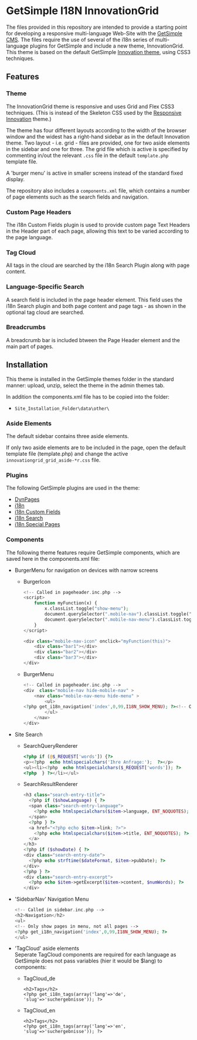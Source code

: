 # GetSimple I18N InnovationGrid


The files provided in this repository are intended to provide a starting point for developing a responsive multi-language Web-Site with the [GetSimple CMS](http://get-simple.info). The files require the use of several of the i18n series of multi-language plugins for GetSimple and include a new theme, InnovationGrid. This theme is based on the default GetSimple [Innovation theme](http://get-simple.info/extend/theme/innovation-theme/104/), using CSS3 techniques.

## Features

### Theme

The InnovationGrid theme is responsive and uses Grid and Flex CSS3 techniques. (This is instead of the Skeleton CSS used by the [Responsive Innovation](http://get-simple.info/extend/theme/responsive-innovation/615/) theme.)

The theme has four different layouts according to the width of the browser window and the widest has a right-hand sidebar as in the default Innovation theme. Two layout - i.e. grid - files are provided, one for two aside elements in the sidebar and one for three. The grid file which is active is specified by commenting in/out the relevant `.css` file in the default `template.php` template file.

A 'burger menu' is active in smaller screens instead of the standard fixed display.

The repository also includes a `components.xml` file, which contains a number of page elements such as the search fields and navigation.

### Custom Page Headers 

The i18n Custom Fields plugin is used to provide custom page Text Headers in the Header part of each page, allowing this text to be varied according to the page language. 

### Tag Cloud

All tags in the cloud are searched by the i18n Search Plugin along with page content.

### Language-Specific Search

A search field is included in the page header element. This field uses the i18n Search plugin and both page content and page tags - as shown in the optional tag cloud are searched. 

### Breadcrumbs

A breadcrumb bar is included btween the Page Header element and the main part of pages. 

## Installation

This theme is installed in the GetSimple themes folder in the standard manner: upload, unzip, select the theme in the admin themes tab.

In addition the components.xml file has to be copied into the folder:
* `Site_Installation_Folder\data\other\`

### Aside Elements

The default sidebar contains three aside elements. 

If only two aside elements are to be included in the page, open the default template file (template.php) and change the active `innovationgrid_grid_aside-*r.css` file.

### Plugins
The following GetSimple plugins are used in the theme:
* [DynPages](http://get-simple.info/extend/plugin/dynpages/81/)
* [i18n](http://get-simple.info/extend/plugin/i18n/69/)
* [i18n Custom Fields](http://get-simple.info/extend/plugin/i18n-custom-fields/100/)
* [i18n Search](http://get-simple.info/extend/plugin/i18n-search/82/)
* [i18n Special Pages](http://get-simple.info/extend/plugin/i18n-special-pages/319/)

### Components
The following theme features require GetSimple components, which are saved here in the components.xml file:
* BurgerMenu for navigation on devices with narrow screens
  * BurgerIcon
    ```php
    <!-- Called in pageheader.inc.php -->
    <script>
        function myFunction(x) {
            x.classList.toggle("show-menu");
            document.querySelector(".mobile-nav").classList.toggle("hide-mobile-nav");
            document.querySelector(".mobile-nav-menu").classList.toggle("hide-menu");
        }
    </script>

    <div class="mobile-nav-icon" onclick="myFunction(this)">
        <div class="bar1"></div>
        <div class="bar2"></div>
        <div class="bar3"></div>
    </div>
    ```
  * BurgerMenu
    ```php
    <!-- Called in pageheader.inc.php -->
    <div  class="mobile-nav hide-mobile-nav" >
        <nav class="mobile-nav-menu hide-menu" >
            <ul>
    <?php get_i18n_navigation('index',0,99,I18N_SHOW_MENU); ?><!-- Only show pages in menu, not all pages -->
            </ul>
        </nav>
    </div>
    ```

* Site Search
  * SearchQueryRenderer
    ```php
    <?php if (@$_REQUEST['words']) {?>
    <p><?php  echo htmlspecialchars('Ihre Anfrage:');  ?></p>
    <ul><li><?php  echo htmlspecialchars($_REQUEST['words']); ?>
    <?php  } ?></li></ul>
    ``` 
  * SearchResultRenderer
    ```php
    <h3 class="search-entry-title">
      <?php if ($showLanguage) { ?>
      <span class="search-entry-language">
        <?php echo htmlspecialchars($item->language, ENT_NOQUOTES); ?>
      </span>
      <?php } ?>
      <a href="<?php echo $item->link; ?>">
        <?php echo htmlspecialchars($item->title, ENT_NOQUOTES); ?>
      </a>
    </h3>
    <?php if ($showDate) { ?>
    <div class="search-entry-date">
      <?php echo strftime($dateFormat, $item->pubDate); ?>
    </div>
    <?php } ?>
    <div class="search-entry-excerpt">
      <?php echo $item->getExcerpt($item->content, $numWords); ?>
    </div>
    ```
* 'SidebarNav' Navigation Menu
  ```php
  <!-- Called in sidebar.inc.php -->
  <h2>Navigation</h2>
  <ul>
  <!-- Only show pages in menu, not all pages -->
  <?php get_i18n_navigation('index',0,99,I18N_SHOW_MENU); ?>
  </ul>
  ```
* 'TagCloud' aside elements  
Seperate TagCloud components are required for each language as GetSimple does not pass variables (hier it would be $lang) to components:
  * TagCloud_de
    ```
    <h2>Tags</h2>
    <?php get_i18n_tags(array('lang'=>'de', 'slug'=>'suchergebnisse')); ?>
    ``` 
  * TagCloud_en
    ```
    <h2>Tags</h2>
    <?php get_i18n_tags(array('lang'=>'en', 'slug'=>'suchergebnisse')); ?>
    ```


